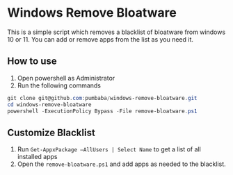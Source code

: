 # Windows Remove Bloatware

This is a simple script which removes a blacklist of bloatware from windows 10 or 11. You can add or remove apps from the list as you need it.

## How to use

1. Open powershell as Administrator
2. Run the following commands

```powershell
git clone git@github.com:pumbaba/windows-remove-bloatware.git
cd windows-remove-bloatware
powershell -ExecutionPolicy Bypass -File remove-bloatware.ps1
```

## Customize Blacklist

1. Run `Get-AppxPackage –AllUsers | Select Name` to get a list of all installed apps
2. Open the `remove-bloatware.ps1` and add apps as needed to the blacklist.
